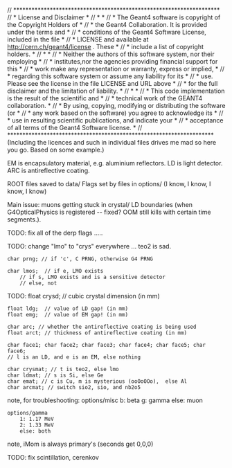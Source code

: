 
// ********************************************************************
// * License and Disclaimer                                           *
// *                                                                  *
// * The  Geant4 software  is  copyright of the Copyright Holders  of *
// * the Geant4 Collaboration.  It is provided  under  the terms  and *
// * conditions of the Geant4 Software License,  included in the file *
// * LICENSE and available at  http://cern.ch/geant4/license .  These *
// * include a list of copyright holders.                             *
// *                                                                  *
// * Neither the authors of this software system, nor their employing *
// * institutes,nor the agencies providing financial support for this *
// * work  make  any representation or  warranty, express or implied, *
// * regarding  this  software system or assume any liability for its *
// * use.  Please see the license in the file  LICENSE  and URL above *
// * for the full disclaimer and the limitation of liability.         *
// *                                                                  *
// * This  code  implementation is the result of  the  scientific and *
// * technical work of the GEANT4 collaboration.                      *
// * By using,  copying,  modifying or  distributing the software (or *
// * any work based  on the software)  you  agree  to acknowledge its *
// * use  in  resulting  scientific  publications,  and indicate your *
// * acceptance of all terms of the Geant4 Software license.          *
// ********************************************************************
(Including the licences and such in individual files drives me mad so here you go. Based on some example.)



EM is encapsulatory material, e.g. aluminium reflectors.
LD is light detector.
ARC is antireflective coating.

ROOT files saved to data/
Flags set by files in options/ (I know, I know, I know, I know)


Main issue: muons getting stuck in crystal/ LD boundaries (when G4OpticalPhysics is registered -- fixed? OOM still kills with certain time segments.).



TODO: fix all of the derp flags .....

TODO: change "lmo" to "crys" everywhere ... teo2 is sad.

    char prng; // if 'c', C PRNG, otherwise G4 PRNG

    char lmos; 	// if e, LMO exists
   		// if s, LMO exists and is a sensitive detector 
		// else, not

TODO: float crysd; // cubic crystal dimension (in mm)

    float ldg;	// value of LD gap! (in mm)
    float emg;	// value of EM gap! (in mm)

    char arc; // whether the antireflective coating is being used
    float arct; // thickness of antireflective coating (in mm)

    char face1; char face2; char face3; char face4; char face5; char face6;
    // l is an LD, and e is an EM, else nothing

    char crysmat; // t is teo2, else lmo
    char ldmat; // s is Si, else Ge
    char emat; // c is Cu, m is mysterious (ooOoOOo),  else Al
    char arcmat; // switch sio2, sio, and nb2o5 





note, for troubleshooting:
	options/misc
		b: beta
		g: gamma
		else: muon

	options/gamma
		1: 1.17 MeV
		2: 1.33 MeV
		else: both



note, iMom is always primary's (seconds get 0,0,0)

TODO: fix scintillation, cerenkov
